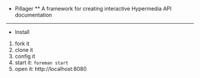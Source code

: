 * Pillager
** A framework for creating interactive Hypermedia API documentation

----

* Install

1. fork it
2. clone it
3. config it
4. start it: `foreman start`
5. open it: http://localhost:8080
